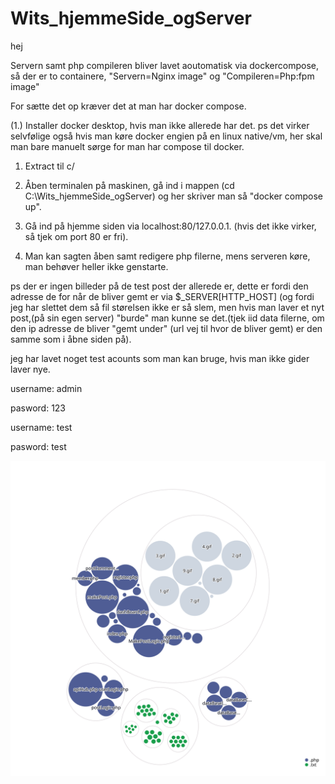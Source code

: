 # Wits_hjemmeSide_ogServer
hej 


Servern samt php compileren bliver lavet aoutomatisk via dockercompose, så der er to containere, "Servern=Nginx image" og "Compileren=Php:fpm image"

For sætte det op kræver det at man har docker compose. 

(1.) Installer docker desktop, hvis man ikke allerede har det.
ps det virker selvfølige også hvis man køre docker engien på en linux native/vm, her skal man bare manuelt sørge for man har compose til docker.  

1. Extract til c/

2. Åben terminalen på maskinen, gå ind i mappen (cd C:\Wits_hjemmeSide_ogServer) og her skriver man så "docker compose up". 

3. Gå ind på hjemme siden via localhost:80/127.0.0.1. (hvis det ikke virker, så tjek om port 80 er fri).   
 
4. Man kan sagten åben samt redigere php filerne, mens serveren køre, man behøver heller ikke genstarte.


ps der er ingen billeder på de test post der allerede er, dette er fordi den adresse de for når de bliver gemt er via $_SERVER[HTTP_HOST] (og fordi jeg har slettet dem så fil størelsen ikke er så slem, men hvis man laver et nyt post,(på sin egen server) "burde" man kunne se det.(tjek iid data filerne, om den ip adresse de bliver "gemt under" (url vej til hvor de bliver gemt) er den samme som i åbne siden på). 
   

jeg har lavet noget test acounts som man kan bruge, hvis man ikke gider laver nye. 

username: admin

pasword: 123

username: test 

pasword: test

![Visualization of the codebase](./diagram.svg)
